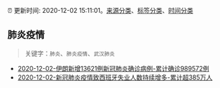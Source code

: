 :alarm_clock: 更新时间: 2020-12-02 15:11:01。[来源分类](../README.md)、[标签分类](../TAGS.md)、[时间分类](../TIMELINE.md)

## 肺炎疫情


> 关键字：`肺炎`、`肺炎疫情`、`武汉肺炎`



- [2020-12-02-​伊朗新增13621例新冠肺炎确诊病例-累计确诊989572例](http://app.cctv.com/special/cportal/detail/arti/index.html?id=ArtigmgOh2qkSVsyyU14WVRh201202&isfromapp=1) 
- [2020-12-02-新冠肺炎疫情致西班牙失业人数持续增多-累计超385万人](http://app.cctv.com/special/cportal/detail/arti/index.html?id=ArtieVlY4lFWAREgRRzA5ZVy201202&isfromapp=1) 